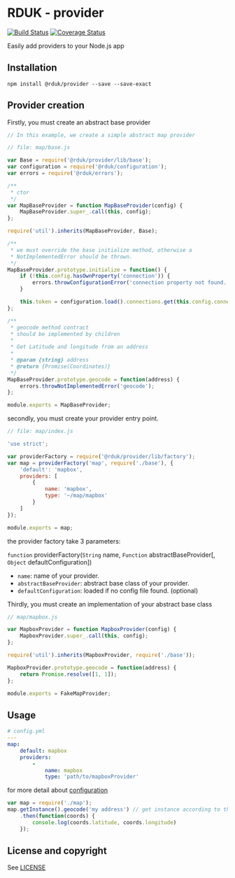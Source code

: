 # RDUK - provider

[![Build Status](https://travis-ci.org/rd-uk/rduk-provider.svg?branch=master)](https://travis-ci.org/rd-uk/rduk-provider)
[![Coverage Status](https://coveralls.io/repos/github/rd-uk/rduk-provider/badge.svg?branch=master)](https://coveralls.io/github/rd-uk/rduk-provider?branch=master)

Easily add providers to your Node.js app

## Installation

```
npm install @rduk/provider --save --save-exact
```

## Provider creation

Firstly, you must create an abstract base provider

```js
// In this example, we create a simple abstract map provider

// file: map/base.js

var Base = require('@rduk/provider/lib/base');
var configuration = require('@rduk/configuration');
var errors = require('@rduk/errors');

/**
 * ctor
 */
var MapBaseProvider = function MapBaseProvider(config) {
    MapBaseProvider.super_.call(this, config);
};

require('util').inherits(MapBaseProvider, Base);

/**
 * we must override the base initialize method, otherwise a
 * NotImplementedError should be thrown.
 */
MapBaseProvider.prototype.initialize = function() {
    if (!this.config.hasOwnProperty('connection')) {
        errors.throwConfigurationError('connection property not found.');
    }

    this.token = configuration.load().connections.get(this.config.connection).token;
};

/**
 * geocode method contract
 * should be implemented by children
 *
 * Get Latitude and longitude from an address
 *
 * @param {string} address
 * @return {Promise(Coordinates)}
 */
MapBaseProvider.prototype.geocode = function(address) {
    errors.throwNotImplementedError('geocode');
};

module.exports = MapBaseProvider;
```

secondly, you must create your provider entry point.

```js
// file: map/index.js

'use strict';

var providerFactory = require('@rduk/provider/lib/factory');
var map = providerFactory('map', require('./base'), {
    'default': 'mapbox',
    providers: [
        {
            name: 'mapbox',
            type: '~/map/mapbox'
        }
    ]
});

module.exports = map;
```

the provider factory take 3 parameters:

`function` providerFactory(`String` name, `Function` abstractBaseProvider[, `Object` defaultConfiguration])

- `name`: name of your provider.
- `abstractBaseProvider`: abstract base class of your provider.
- `defaultConfiguration`: loaded if no config file found. (optional)

Thirdly, you must create an implementation of your abstract base class

```js
// map/mapbox.js

var MapboxProvider = function MapboxProvider(config) {
    MapboxProvider.super_.call(this, config);
};

require('util').inherits(MapboxProvider, require('./base'));

MapboxProvider.prototype.geocode = function(address) {
    return Promise.resolve([1, 1]);
};

module.exports = FakeMapProvider;
```

## Usage

```yml
# config.yml
---
map:
    default: mapbox
    providers:
        -
            name: mapbox
            type: 'path/to/mapboxProvider'
```
for more detail about [configuration](https://github.com/rd-uk/rduk-configuration#readme)

```js
var map = require('./map');
map.getInstance().geocode('my address') // get instance according to the configuration
    .then(function(coords) {
        console.log(coords.latitude, coords.longitude)
    });
```

## License and copyright

See [LICENSE](./LICENSE)

